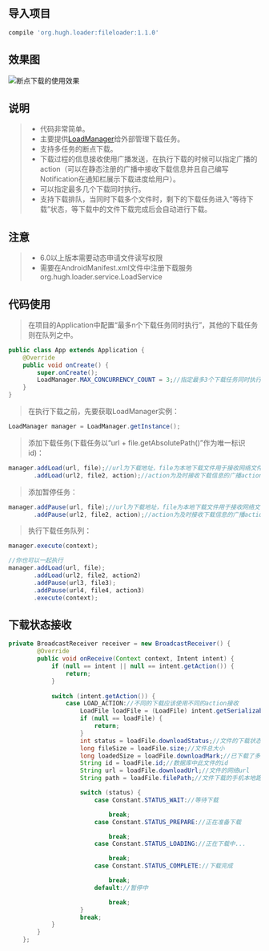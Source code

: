 ## 导入项目
```gradle
compile 'org.hugh.loader:fileloader:1.1.0'
```
## 效果图
![断点下载的使用效果](https://github.com/hy-freedom/pic/raw/master/Download.gif)

## 说明
> * 代码非常简单。
> * 主要提供[LoadManager](https://github.com/hy-freedom/Download/blob/master/FileLoaderTest/fileloader/src/main/java/org/hugh/loader/manager/LoadManager.java)给外部管理下载任务。
> * 支持多任务的断点下载。
> * 下载过程的信息接收使用广播发送，在执行下载的时候可以指定广播的action（可以在静态注册的广播中接收下载信息并且自己编写Notification在通知栏展示下载进度给用户）。
> * 可以指定最多几个下载同时执行。
> * 支持下载排队，当同时下载多个文件时，剩下的下载任务进入“等待下载”状态，等下载中的文件下载完成后会自动进行下载。

## 注意
> * 6.0以上版本需要动态申请文件读写权限
> * 需要在AndroidManifest.xml文件中注册下载服务 org.hugh.loader.service.LoadService 


## 代码使用
> 在项目的Application中配置“最多n个下载任务同时执行”，其他的下载任务则在队列之中。
```java
public class App extends Application {
    @Override
    public void onCreate() {
        super.onCreate();
        LoadManager.MAX_CONCURRENCY_COUNT = 3;//指定最多3个下载任务同时执行
    }
}
```
> 在执行下载之前，先要获取LoadManager实例：
```java
LoadManager manager = LoadManager.getInstance();
```
> 添加下载任务(下载任务以“url + file.getAbsolutePath()”作为唯一标识id)：
```java
manager.addLoad(url, file);//url为下载地址，file为本地下载文件用于接收网络文件
       .addLoad(url2, file2, action);//action为及时接收下载信息的广播action
```
> 添加暂停任务：
```java
manager.addPause(url, file);//url为下载地址，file为本地下载文件用于接收网络文件
       .addPause(url2, file2, action);//action为及时接收下载信息的广播action
```
> 执行下载任务队列：
```java
manager.execute(context);
```

```java
//你也可以一起执行
manager.addLoad(url, file);
       .addLoad(url2, file2, action2)
       .addPause(url3, file3);
       .addPause(url4, file4, action3)
       .execute(context);
```
## 下载状态接收
```java
private BroadcastReceiver receiver = new BroadcastReceiver() {
        @Override
        public void onReceive(Context context, Intent intent) {
            if (null == intent || null == intent.getAction()) {
                return;
            }
            
            switch (intent.getAction()) {
                case LOAD_ACTION://不同的下载应该使用不同的action接收
                    LoadFile loadFile = (LoadFile) intent.getSerializableExtra(Constant.DOWNLOAD_EXTRA);
                    if (null == loadFile) {
                        return;
                    }
                    int status = loadFile.downloadStatus;//文件的下载状态
                    long fileSize = loadFile.size;//文件总大小
                    long loadedSize = loadFile.downloadMark;//已下载了多大
                    String id = loadFile.id;//数据库中此文件的id
                    String url = loadFile.downloadUrl;//文件的网络url
                    String path = loadFile.filePath;//文件下载的手机本地路径

                    switch (status) {
                        case Constant.STATUS_WAIT://等待下载

                            break;
                        case Constant.STATUS_PREPARE://正在准备下载

                            break;
                        case Constant.STATUS_LOADING://正在下载中...

                            break;
                        case Constant.STATUS_COMPLETE://下载完成

                            break;
                        default://暂停中

                            break;
                    }
                    break;
            }
        }
    };
```
